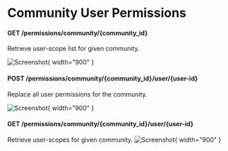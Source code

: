 # Community User Permissions

#### GET  /permissions/community/{community_id}    
Retrieve user-scope list for given community. 

![Screenshot](/docs/img/get_permissions_community_id.png){ width="900" }

#### POST  /permissions/community/{community_id}/user/{user-id}    
Replace all user permissions for the community. 

![Screenshot](/docs/img/get_permissions_community_id.png){ width="900" }

#### GET  /permissions/community/{community_id}/user/{user-id}    
Retrieve user-scopes for given community. 
![Screenshot](/docs/img/get_permissions_community_id_user_id.png){ width="900" }